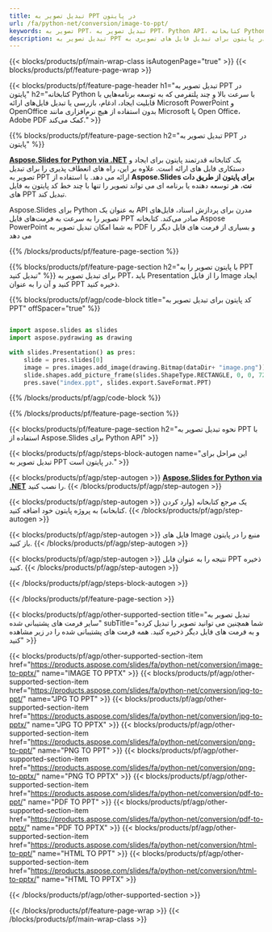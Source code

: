 ```yaml
---
title: تبدیل تصویر به PPT در پایتون
url: /fa/python-net/conversion/image-to-ppt/
keywords: تصویر به PPT، تبدیل تصویر به PPT، Python API، کتابخانه Python، تصویر، PPT
description: تبدیل تصویر به PPT در پایتون برای تبدیل فایل های تصویری به PDF از API کتابخانه پایتون استفاده کنید
---
```


{{< blocks/products/pf/main-wrap-class isAutogenPage="true" >}}
{{< blocks/products/pf/feature-page-wrap >}}

{{< blocks/products/pf/feature-page-header h1="تبدیل تصویر به PPT در پایتون" h2="کتابخانه Python با سرعت بالا و چند پلتفرمی که به توسعه برنامه‌هایی با قابلیت ایجاد، ادغام، بازرسی یا تبدیل فایل‌های ارائه Microsoft PowerPoint و OpenOffice بدون استفاده از هیچ نرم‌افزاری مانند Microsoft یا Open Office، Adobe PDF کمک می‌کند." >}}

{{% blocks/products/pf/feature-page-section h2="تبدیل تصویر به PPT در پایتون" %}}

[**Aspose.Slides for Python via .NET**](https://products.aspose.com/slides/fa/python-net/) یک کتابخانه قدرتمند پایتون برای ایجاد و دستکاری فایل های ارائه است. علاوه بر این، راه های انعطاف پذیری را برای تبدیل تصویر به PPT ارائه می دهد. با استفاده از **Aspose.Slides برای پایتون از طریق دات نت**، هر توسعه دهنده یا برنامه ای می تواند تصویر را تنها با چند خط کد پایتون به فایل های PPT تبدیل کند.

Aspose.Slides برای Python به عنوان یک API مدرن برای پردازش اسناد، فایل‌های تصویر را به سرعت به فرمت‌های فایل PPT صادر می‌کند. کتابخانه Aspose PowerPoint به شما امکان تبدیل تصویر به PDF و بسیاری از فرمت های فایل دیگر را می دهد

{{% /blocks/products/pf/feature-page-section %}}

{{% blocks/products/pf/feature-page-section  h2="با پایتون تصویر را به PPT تبدیل کنید" %}}
برای تبدیل تصویر به PPT، باید Presentation را از فایل Image ایجاد کنید و آن را به عنوان PPT ذخیره کنید.

{{% blocks/products/pf/agp/code-block title="کد پایتون برای تبدیل تصویر به PPT" offSpacer="true" %}}

```python

import aspose.slides as slides
import aspose.pydrawing as drawing

with slides.Presentation() as pres:
    slide = pres.slides[0]
    image = pres.images.add_image(drawing.Bitmap(dataDir+ "image.png"))
	slide.shapes.add_picture_frame(slides.ShapeType.RECTANGLE, 0, 0, 720, 540, image)
    pres.save("index.ppt", slides.export.SaveFormat.PPT)

```


{{% /blocks/products/pf/agp/code-block %}}

{{% /blocks/products/pf/feature-page-section %}}

{{< blocks/products/pf/feature-page-section  h2="نحوه تبدیل تصویر به PPT با استفاده از Aspose.Slides برای Python API" >}}

{{< blocks/products/pf/agp/steps-block-autogen name="این مراحل برای تبدیل تصویر به PPT در پایتون است." >}}

{{< blocks/products/pf/agp/step-autogen >}}
[**Aspose.Slides for Python via .NET**](https://products.aspose.com/slides/fa/python-net/) را نصب کنید.
{{< /blocks/products/pf/agp/step-autogen >}}

{{< blocks/products/pf/agp/step-autogen >}}
یک مرجع کتابخانه (وارد کردن کتابخانه) به پروژه پایتون خود اضافه کنید.
{{< /blocks/products/pf/agp/step-autogen >}}

{{< blocks/products/pf/agp/step-autogen >}}
فایل های Image منبع را در پایتون باز کنید.
{{< /blocks/products/pf/agp/step-autogen >}}

{{< blocks/products/pf/agp/step-autogen >}}
نتیجه را به عنوان فایل PPT ذخیره کنید.
{{< /blocks/products/pf/agp/step-autogen >}}

{{< /blocks/products/pf/agp/steps-block-autogen >}}

{{< /blocks/products/pf/feature-page-section >}}

{{< blocks/products/pf/agp/other-supported-section title="تبدیل تصویر به سایر فرمت های پشتیبانی شده" subTitle="شما همچنین می توانید تصویر را تبدیل کرده و به فرمت های فایل دیگر ذخیره کنید. همه فرمت های پشتیبانی شده را در زیر مشاهده کنید" >}}

{{< blocks/products/pf/agp/other-supported-section-item href="https://products.aspose.com/slides/fa/python-net/conversion/image-to-pptx/" name="IMAGE TO PPTX" >}}
{{< blocks/products/pf/agp/other-supported-section-item href="https://products.aspose.com/slides/fa/python-net/conversion/jpg-to-ppt/" name="JPG TO PPT" >}}
{{< blocks/products/pf/agp/other-supported-section-item href="https://products.aspose.com/slides/fa/python-net/conversion/jpg-to-pptx/" name="JPG TO PPTX" >}}
{{< blocks/products/pf/agp/other-supported-section-item href="https://products.aspose.com/slides/fa/python-net/conversion/png-to-ppt/" name="PNG TO PPT" >}}
{{< blocks/products/pf/agp/other-supported-section-item href="https://products.aspose.com/slides/fa/python-net/conversion/png-to-pptx/" name="PNG TO PPTX" >}}
{{< blocks/products/pf/agp/other-supported-section-item href="https://products.aspose.com/slides/fa/python-net/conversion/pdf-to-ppt/" name="PDF TO PPT" >}}
{{< blocks/products/pf/agp/other-supported-section-item href="https://products.aspose.com/slides/fa/python-net/conversion/pdf-to-pptx/" name="PDF TO PPTX" >}}
{{< blocks/products/pf/agp/other-supported-section-item href="https://products.aspose.com/slides/fa/python-net/conversion/html-to-ppt/" name="HTML TO PPT" >}}
{{< blocks/products/pf/agp/other-supported-section-item href="https://products.aspose.com/slides/fa/python-net/conversion/html-to-pptx/" name="HTML TO PPTX" >}}


{{< /blocks/products/pf/agp/other-supported-section >}}

{{< /blocks/products/pf/feature-page-wrap >}}
{{< /blocks/products/pf/main-wrap-class >}}